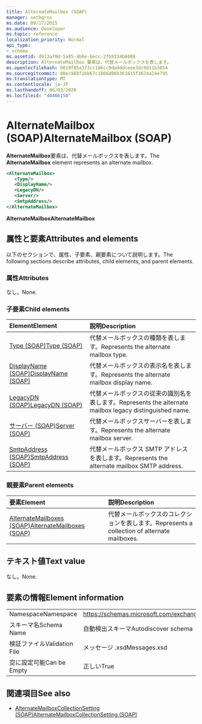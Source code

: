 ```yaml
---
title: AlternateMailbox (SOAP)
manager: sethgros
ms.date: 09/17/2015
ms.audience: Developer
ms.topic: reference
localization_priority: Normal
api_type:
- schema
ms.assetid: d913a70d-5a85-4b6e-becc-2fb9334b6088
description: AlternateMailbox 要素は、代替メールボックスを表します。
ms.openlocfilehash: 9019f85a373cc186cc9dadddceee3dc9d11b3854
ms.sourcegitcommit: 88ec988f2bb67c1866d06b361615f3674a24e795
ms.translationtype: MT
ms.contentlocale: ja-JP
ms.lasthandoff: 06/03/2020
ms.locfileid: "44466158"
---
```

# <a name="alternatemailbox-soap"></a><span data-ttu-id="4bda7-103">AlternateMailbox (SOAP)</span><span class="sxs-lookup"><span data-stu-id="4bda7-103">AlternateMailbox (SOAP)</span></span>

<span data-ttu-id="4bda7-104">**AlternateMailbox**要素は、代替メールボックスを表します。</span><span class="sxs-lookup"><span data-stu-id="4bda7-104">The **AlternateMailbox** element represents an alternate mailbox.</span></span> 
  
```XML
<AlternateMailbox>
   <Type/>
   <DisplayName/>
   <LegacyDN/>
   <Server/>
   <SmtpAddress/>
</AlternateMailbox>
```

 <span data-ttu-id="4bda7-105">**AlternateMailbox**</span><span class="sxs-lookup"><span data-stu-id="4bda7-105">**AlternateMailbox**</span></span>
## <a name="attributes-and-elements"></a><span data-ttu-id="4bda7-106">属性と要素</span><span class="sxs-lookup"><span data-stu-id="4bda7-106">Attributes and elements</span></span>

<span data-ttu-id="4bda7-107">以下のセクションで、属性、子要素、親要素について説明します。</span><span class="sxs-lookup"><span data-stu-id="4bda7-107">The following sections describe attributes, child elements, and parent elements.</span></span>
  
### <a name="attributes"></a><span data-ttu-id="4bda7-108">属性</span><span class="sxs-lookup"><span data-stu-id="4bda7-108">Attributes</span></span>

<span data-ttu-id="4bda7-109">なし。</span><span class="sxs-lookup"><span data-stu-id="4bda7-109">None.</span></span>
  
### <a name="child-elements"></a><span data-ttu-id="4bda7-110">子要素</span><span class="sxs-lookup"><span data-stu-id="4bda7-110">Child elements</span></span>

|<span data-ttu-id="4bda7-111">**Element**</span><span class="sxs-lookup"><span data-stu-id="4bda7-111">**Element**</span></span>|<span data-ttu-id="4bda7-112">**説明**</span><span class="sxs-lookup"><span data-stu-id="4bda7-112">**Description**</span></span>|
|:-----|:-----|
|[<span data-ttu-id="4bda7-113">Type (SOAP)</span><span class="sxs-lookup"><span data-stu-id="4bda7-113">Type (SOAP)</span></span>](type-soap.md) <br/> |<span data-ttu-id="4bda7-114">代替メールボックスの種類を表します。</span><span class="sxs-lookup"><span data-stu-id="4bda7-114">Represents the alternate mailbox type.</span></span>  <br/> |
|[<span data-ttu-id="4bda7-115">DisplayName (SOAP)</span><span class="sxs-lookup"><span data-stu-id="4bda7-115">DisplayName (SOAP)</span></span>](displayname-soap.md) <br/> |<span data-ttu-id="4bda7-116">代替メールボックスの表示名を表します。</span><span class="sxs-lookup"><span data-stu-id="4bda7-116">Represents the alternate mailbox display name.</span></span>  <br/> |
|[<span data-ttu-id="4bda7-117">LegacyDN (SOAP)</span><span class="sxs-lookup"><span data-stu-id="4bda7-117">LegacyDN (SOAP)</span></span>](legacydn-soap.md) <br/> |<span data-ttu-id="4bda7-118">代替メールボックスの従来の識別名を表します。</span><span class="sxs-lookup"><span data-stu-id="4bda7-118">Represents the alternate mailbox legacy distinguished name.</span></span>  <br/> |
|[<span data-ttu-id="4bda7-119">サーバー (SOAP)</span><span class="sxs-lookup"><span data-stu-id="4bda7-119">Server (SOAP)</span></span>](server-soap.md) <br/> |<span data-ttu-id="4bda7-120">代替メールボックスサーバーを表します。</span><span class="sxs-lookup"><span data-stu-id="4bda7-120">Represents the alternate mailbox server.</span></span>  <br/> |
|[<span data-ttu-id="4bda7-121">SmtpAddress (SOAP)</span><span class="sxs-lookup"><span data-stu-id="4bda7-121">SmtpAddress (SOAP)</span></span>](smtpaddress-soap.md) <br/> |<span data-ttu-id="4bda7-122">代替メールボックス SMTP アドレスを表します。</span><span class="sxs-lookup"><span data-stu-id="4bda7-122">Represents the alternate mailbox SMTP address.</span></span>  <br/> |
   
### <a name="parent-elements"></a><span data-ttu-id="4bda7-123">親要素</span><span class="sxs-lookup"><span data-stu-id="4bda7-123">Parent elements</span></span>

|<span data-ttu-id="4bda7-124">**要素**</span><span class="sxs-lookup"><span data-stu-id="4bda7-124">**Element**</span></span>|<span data-ttu-id="4bda7-125">**説明**</span><span class="sxs-lookup"><span data-stu-id="4bda7-125">**Description**</span></span>|
|:-----|:-----|
|[<span data-ttu-id="4bda7-126">AlternateMailboxes (SOAP)</span><span class="sxs-lookup"><span data-stu-id="4bda7-126">AlternateMailboxes (SOAP)</span></span>](alternatemailboxes-soap.md) <br/> |<span data-ttu-id="4bda7-127">代替メールボックスのコレクションを表します。</span><span class="sxs-lookup"><span data-stu-id="4bda7-127">Represents a collection of alternate mailboxes.</span></span>  <br/> |
   
## <a name="text-value"></a><span data-ttu-id="4bda7-128">テキスト値</span><span class="sxs-lookup"><span data-stu-id="4bda7-128">Text value</span></span>

<span data-ttu-id="4bda7-129">なし。</span><span class="sxs-lookup"><span data-stu-id="4bda7-129">None.</span></span>
  
## <a name="element-information"></a><span data-ttu-id="4bda7-130">要素の情報</span><span class="sxs-lookup"><span data-stu-id="4bda7-130">Element information</span></span>

|||
|:-----|:-----|
|<span data-ttu-id="4bda7-131">Namespace</span><span class="sxs-lookup"><span data-stu-id="4bda7-131">Namespace</span></span>  <br/> |https://schemas.microsoft.com/exchange/2010/Autodiscover  <br/> |
|<span data-ttu-id="4bda7-132">スキーマ名</span><span class="sxs-lookup"><span data-stu-id="4bda7-132">Schema Name</span></span>  <br/> |<span data-ttu-id="4bda7-133">自動検出スキーマ</span><span class="sxs-lookup"><span data-stu-id="4bda7-133">Autodiscover schema</span></span>  <br/> |
|<span data-ttu-id="4bda7-134">検証ファイル</span><span class="sxs-lookup"><span data-stu-id="4bda7-134">Validation File</span></span>  <br/> |<span data-ttu-id="4bda7-135">メッセージ .xsd</span><span class="sxs-lookup"><span data-stu-id="4bda7-135">Messages.xsd</span></span>  <br/> |
|<span data-ttu-id="4bda7-136">空に設定可能</span><span class="sxs-lookup"><span data-stu-id="4bda7-136">Can be Empty</span></span>  <br/> |<span data-ttu-id="4bda7-137">正しい</span><span class="sxs-lookup"><span data-stu-id="4bda7-137">True</span></span>  <br/> |
   
## <a name="see-also"></a><span data-ttu-id="4bda7-138">関連項目</span><span class="sxs-lookup"><span data-stu-id="4bda7-138">See also</span></span>

- [<span data-ttu-id="4bda7-139">AlternateMailboxCollectionSetting (SOAP)</span><span class="sxs-lookup"><span data-stu-id="4bda7-139">AlternateMailboxCollectionSetting (SOAP)</span></span>](alternatemailboxcollectionsetting-soap.md)

